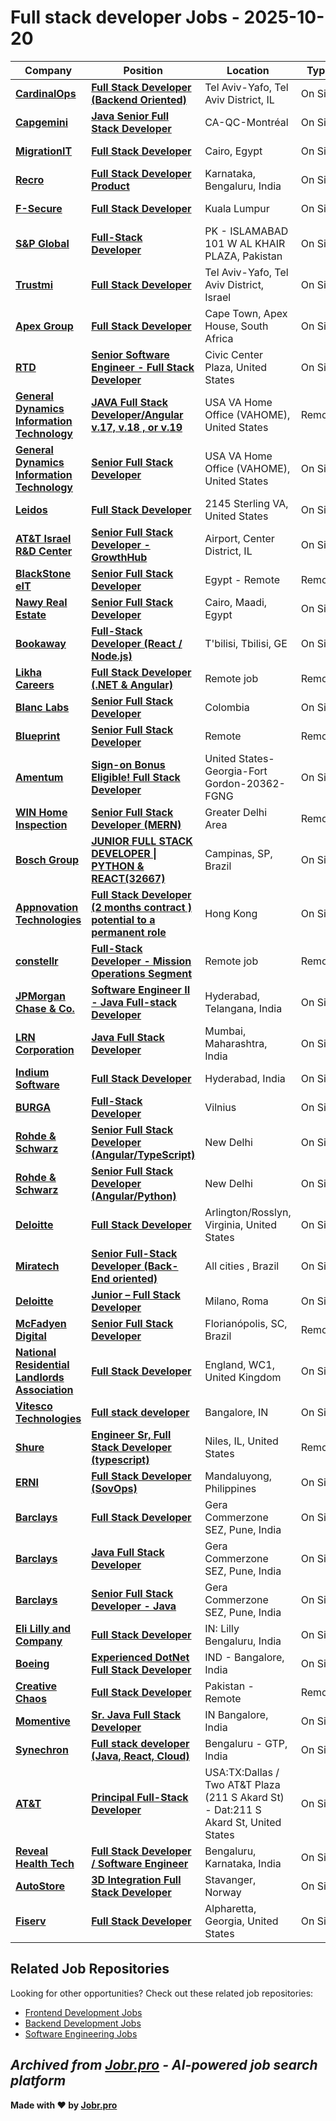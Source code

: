 # Full stack developer Jobs - 2025-10-20

| Company | Position | Location | Type | Date |
| ------- | -------- | -------- | ---- | ------ |
| **[CardinalOps](https://www.cardinalops.com/)** | **[Full Stack Developer (Backend Oriented)](https://jobr.pro/job/30585706/full-stack-developer-backend-oriented?utm_source=github&utm_medium=repo&utm_campaign=github-fullstack-jobs)** | Tel Aviv-Yafo, Tel Aviv District, IL | On Site | Oct 20 |
| **[Capgemini](https://www.capgemini.com/)** | **[Java Senior Full Stack Developer](https://jobr.pro/job/30579569/java-senior-full-stack-developer?utm_source=github&utm_medium=repo&utm_campaign=github-fullstack-jobs)** | CA-QC-Montréal | On Site | Oct 20 |
| **[MigrationIT](https://www.migrationit.com/)** | **[Full Stack Developer](https://jobr.pro/job/30578646/full-stack-developer?utm_source=github&utm_medium=repo&utm_campaign=github-fullstack-jobs)** | Cairo, Egypt | On Site | Oct 20 |
| **[Recro](https://recro.io/)** | **[Full Stack Developer Product](https://jobr.pro/job/30583739/full-stack-developer-product?utm_source=github&utm_medium=repo&utm_campaign=github-fullstack-jobs)** | Karnataka, Bengaluru, India | On Site | Oct 20 |
| **[F-Secure](https://www.f-secure.com/)** | **[Full Stack Developer](https://jobr.pro/job/30590890/full-stack-developer?utm_source=github&utm_medium=repo&utm_campaign=github-fullstack-jobs)** | Kuala Lumpur | On Site | Oct 20 |
| **[S&P Global](https://www.spglobal.com/)** | **[Full-Stack Developer](https://jobr.pro/job/30572441/full-stack-developer?utm_source=github&utm_medium=repo&utm_campaign=github-fullstack-jobs)** | PK - ISLAMABAD 101 W AL KHAIR PLAZA, Pakistan | On Site | Oct 20 |
| **[Trustmi](https://trustmi.ai/)** | **[Full Stack Developer](https://jobr.pro/job/30563936/full-stack-developer?utm_source=github&utm_medium=repo&utm_campaign=github-fullstack-jobs)** | Tel Aviv-Yafo, Tel Aviv District, Israel | On Site | Oct 20 |
| **[Apex Group](https://www.apexgroup.com/)** | **[Full Stack Developer](https://jobr.pro/job/30579256/full-stack-developer?utm_source=github&utm_medium=repo&utm_campaign=github-fullstack-jobs)** | Cape Town, Apex House, South Africa | On Site | Oct 20 |
| **[RTD](https://www.rtd-denver.com/)** | **[Senior Software Engineer - Full Stack Developer](https://jobr.pro/job/30590158/senior-software-engineer-full-stack-developer?utm_source=github&utm_medium=repo&utm_campaign=github-fullstack-jobs)** | Civic Center Plaza, United States | On Site | Oct 20 |
| **[General Dynamics Information Technology](https://www.gdit.com/)** | **[JAVA Full Stack Developer/Angular v.17, v.18 , or v.19](https://jobr.pro/job/30607431/java-full-stack-developerangular-v17-v18-or-v19?utm_source=github&utm_medium=repo&utm_campaign=github-fullstack-jobs)** | USA VA Home Office (VAHOME), United States | Remote | Oct 20 |
| **[General Dynamics Information Technology](https://www.gdit.com/)** | **[Senior Full Stack Developer](https://jobr.pro/job/30607422/senior-full-stack-developer?utm_source=github&utm_medium=repo&utm_campaign=github-fullstack-jobs)** | USA VA Home Office (VAHOME), United States | On Site | Oct 20 |
| **[Leidos](https://www.leidos.com/)** | **[Full Stack Developer](https://jobr.pro/job/30606280/full-stack-developer?utm_source=github&utm_medium=repo&utm_campaign=github-fullstack-jobs)** | 2145 Sterling VA, United States | On Site | Oct 20 |
| **[AT&T Israel R&D Center](https://www.att.com/)** | **[Senior Full Stack Developer - GrowthHub](https://jobr.pro/job/30585742/senior-full-stack-developer-growthhub?utm_source=github&utm_medium=repo&utm_campaign=github-fullstack-jobs)** | Airport, Center District, IL | On Site | Oct 19 |
| **[BlackStone eIT](https://www.blackstoneeit.com/)** | **[Senior Full Stack Developer](https://jobr.pro/job/30570993/senior-full-stack-developer?utm_source=github&utm_medium=repo&utm_campaign=github-fullstack-jobs)** | Egypt - Remote | Remote | Oct 19 |
| **[Nawy Real Estate](https://www.nawy.com/)** | **[Senior Full Stack Developer](https://jobr.pro/job/30569015/senior-full-stack-developer?utm_source=github&utm_medium=repo&utm_campaign=github-fullstack-jobs)** | Cairo, Maadi, Egypt | On Site | Oct 19 |
| **[Bookaway](https://www.bookaway.com/)** | **[Full-Stack Developer (React / Node.js)](https://jobr.pro/job/30585912/full-stack-developer-react-nodejs?utm_source=github&utm_medium=repo&utm_campaign=github-fullstack-jobs)** | T'bilisi, Tbilisi, GE | On Site | Oct 19 |
| **[Likha Careers](https://likhacareers.com/)** | **[Full Stack Developer (.NET & Angular)](https://jobr.pro/job/30557769/full-stack-developer-net-angular?utm_source=github&utm_medium=repo&utm_campaign=github-fullstack-jobs)** | Remote job | Remote | Oct 19 |
| **[Blanc Labs](https://www.blanclabs.com)** | **[Senior Full Stack Developer](https://jobr.pro/job/30557467/senior-full-stack-developer?utm_source=github&utm_medium=repo&utm_campaign=github-fullstack-jobs)** | Colombia | On Site | Oct 19 |
| **[Blueprint](https://bpcs.com/)** | **[Senior Full Stack Developer](https://jobr.pro/job/30563405/senior-full-stack-developer?utm_source=github&utm_medium=repo&utm_campaign=github-fullstack-jobs)** | Remote | Remote | Oct 19 |
| **[Amentum](https://www.amentum.com/)** | **[Sign-on Bonus Eligible! Full Stack Developer](https://jobr.pro/job/30536569/sign-on-bonus-eligible-full-stack-developer?utm_source=github&utm_medium=repo&utm_campaign=github-fullstack-jobs)** | United States-Georgia-Fort Gordon-20362-FGNG | On Site | Oct 18 |
| **[WIN Home Inspection](https://wini.com/)** | **[Senior Full Stack Developer (MERN)](https://jobr.pro/job/30507147/senior-full-stack-developer-mern?utm_source=github&utm_medium=repo&utm_campaign=github-fullstack-jobs)** | Greater Delhi Area | Remote | Oct 17 |
| **[Bosch Group](https://www.bosch.com)** | **[JUNIOR FULL STACK DEVELOPER \| PYTHON & REACT(32667)](https://jobr.pro/job/30495651/junior-full-stack-developer-python-react32667?utm_source=github&utm_medium=repo&utm_campaign=github-fullstack-jobs)** | Campinas, SP, Brazil | On Site | Oct 17 |
| **[Appnovation Technologies](https://www.appnovation.com/)** | **[Full Stack Developer (2 months contract ) potential to a permanent role](https://jobr.pro/job/30505265/full-stack-developer-2-months-contract-potential-to-a-permanent-role?utm_source=github&utm_medium=repo&utm_campaign=github-fullstack-jobs)** | Hong Kong | On Site | Oct 17 |
| **[constellr](https://constellr.com/)** | **[Full-Stack Developer - Mission Operations Segment](https://jobr.pro/job/30499955/full-stack-developer-mission-operations-segment?utm_source=github&utm_medium=repo&utm_campaign=github-fullstack-jobs)** | Remote job | Remote | Oct 17 |
| **[JPMorgan Chase & Co.](https://www.jpmorganchase.com/)** | **[Software Engineer II - Java Full-stack Developer](https://jobr.pro/job/30537898/software-engineer-ii-java-full-stack-developer?utm_source=github&utm_medium=repo&utm_campaign=github-fullstack-jobs)** | Hyderabad, Telangana, India | On Site | Oct 17 |
| **[LRN Corporation](https://lrn.com/)** | **[Java Full Stack Developer](https://jobr.pro/job/30539363/java-full-stack-developer?utm_source=github&utm_medium=repo&utm_campaign=github-fullstack-jobs)** | Mumbai, Maharashtra, India | On Site | Oct 17 |
| **[Indium Software](https://www.indiumsoftware.com/)** | **[Full Stack Developer](https://jobr.pro/job/30462428/full-stack-developer?utm_source=github&utm_medium=repo&utm_campaign=github-fullstack-jobs)** | Hyderabad, India | On Site | Oct 17 |
| **[BURGA](https://eu.burga.com/)** | **[Full-Stack Developer](https://jobr.pro/job/30504222/full-stack-developer?utm_source=github&utm_medium=repo&utm_campaign=github-fullstack-jobs)** | Vilnius | On Site | Oct 17 |
| **[Rohde & Schwarz](https://www.rohde-schwarz.com/)** | **[Senior Full Stack Developer (Angular/TypeScript)](https://jobr.pro/job/30458452/senior-full-stack-developer-angulartypescript?utm_source=github&utm_medium=repo&utm_campaign=github-fullstack-jobs)** | New Delhi | On Site | Oct 17 |
| **[Rohde & Schwarz](https://www.rohde-schwarz.com/)** | **[Senior Full Stack Developer (Angular/Python)](https://jobr.pro/job/30458445/senior-full-stack-developer-angularpython?utm_source=github&utm_medium=repo&utm_campaign=github-fullstack-jobs)** | New Delhi | On Site | Oct 17 |
| **[Deloitte](https://www.deloitte.com/)** | **[Full Stack Developer](https://jobr.pro/job/30455986/full-stack-developer?utm_source=github&utm_medium=repo&utm_campaign=github-fullstack-jobs)** | Arlington/Rosslyn, Virginia, United States | On Site | Oct 17 |
| **[Miratech](https://miratechgroup.com/)** | **[Senior Full-Stack Developer (Back-End oriented)](https://jobr.pro/job/30514795/senior-full-stack-developer-back-end-oriented?utm_source=github&utm_medium=repo&utm_campaign=github-fullstack-jobs)** | All cities , Brazil | On Site | Oct 17 |
| **[Deloitte](https://www.deloitte.com/)** | **[Junior – Full Stack Developer](https://jobr.pro/job/30455813/junior-full-stack-developer?utm_source=github&utm_medium=repo&utm_campaign=github-fullstack-jobs)** | Milano, Roma | On Site | Oct 17 |
| **[McFadyen Digital](https://mcfadyen.com)** | **[Senior Full Stack Developer](https://jobr.pro/job/30509182/senior-full-stack-developer?utm_source=github&utm_medium=repo&utm_campaign=github-fullstack-jobs)** | Florianópolis, SC, Brazil | Remote | Oct 17 |
| **[National Residential Landlords Association](https://www.nrla.org.uk/)** | **[Full Stack Developer](https://jobr.pro/job/30470719/full-stack-developer?utm_source=github&utm_medium=repo&utm_campaign=github-fullstack-jobs)** | England, WC1, United Kingdom | On Site | Oct 17 |
| **[Vitesco Technologies](https://www.vitesco-technologies.com)** | **[Full stack developer](https://jobr.pro/job/30441250/full-stack-developer?utm_source=github&utm_medium=repo&utm_campaign=github-fullstack-jobs)** | Bangalore, IN | On Site | Oct 17 |
| **[Shure](https://www.shure.com/)** | **[Engineer Sr, Full Stack Developer (typescript)](https://jobr.pro/job/30513496/engineer-sr-full-stack-developer-typescript?utm_source=github&utm_medium=repo&utm_campaign=github-fullstack-jobs)** | Niles, IL, United States | Remote | Oct 17 |
| **[ERNI](https://www.betterask.erni/)** | **[Full Stack Developer (SovOps)](https://jobr.pro/job/30449884/full-stack-developer-sovops?utm_source=github&utm_medium=repo&utm_campaign=github-fullstack-jobs)** | Mandaluyong, Philippines | On Site | Oct 17 |
| **[Barclays](https://home.barclays/)** | **[Full Stack Developer](https://jobr.pro/job/30471419/full-stack-developer?utm_source=github&utm_medium=repo&utm_campaign=github-fullstack-jobs)** | Gera Commerzone SEZ, Pune, India | On Site | Oct 17 |
| **[Barclays](https://home.barclays/)** | **[Java Full Stack Developer](https://jobr.pro/job/30471396/java-full-stack-developer?utm_source=github&utm_medium=repo&utm_campaign=github-fullstack-jobs)** | Gera Commerzone SEZ, Pune, India | On Site | Oct 17 |
| **[Barclays](https://home.barclays/)** | **[Senior Full Stack Developer - Java](https://jobr.pro/job/30471386/senior-full-stack-developer-java?utm_source=github&utm_medium=repo&utm_campaign=github-fullstack-jobs)** | Gera Commerzone SEZ, Pune, India | On Site | Oct 17 |
| **[Eli Lilly and Company](https://www.lilly.com/)** | **[Full Stack Developer](https://jobr.pro/job/30472379/full-stack-developer?utm_source=github&utm_medium=repo&utm_campaign=github-fullstack-jobs)** | IN: Lilly Bengaluru, India | On Site | Oct 17 |
| **[Boeing](https://www.boeing.com/)** | **[Experienced DotNet Full Stack Developer](https://jobr.pro/job/30454991/experienced-dotnet-full-stack-developer?utm_source=github&utm_medium=repo&utm_campaign=github-fullstack-jobs)** | IND - Bangalore, India | On Site | Oct 17 |
| **[Creative Chaos](https://creativechaos.co/)** | **[Full Stack Developer](https://jobr.pro/job/30438872/full-stack-developer?utm_source=github&utm_medium=repo&utm_campaign=github-fullstack-jobs)** | Pakistan - Remote | Remote | Oct 17 |
| **[Momentive](https://www.momentive.com/)** | **[Sr. Java Full Stack Developer](https://jobr.pro/job/30479908/sr-java-full-stack-developer?utm_source=github&utm_medium=repo&utm_campaign=github-fullstack-jobs)** | IN Bangalore, India | On Site | Oct 17 |
| **[Synechron](https://www.synechron.com/)** | **[Full stack developer (Java, React, Cloud)](https://jobr.pro/job/30477240/full-stack-developer-java-react-cloud?utm_source=github&utm_medium=repo&utm_campaign=github-fullstack-jobs)** | Bengaluru - GTP, India | On Site | Oct 17 |
| **[AT&T](https://www.att.com/)** | **[Principal Full-Stack Developer](https://jobr.pro/job/30468733/principal-full-stack-developer?utm_source=github&utm_medium=repo&utm_campaign=github-fullstack-jobs)** | USA:TX:Dallas / Two AT&T Plaza (211 S Akard St) - Dat:211 S Akard St, United States | On Site | Oct 17 |
| **[Reveal Health Tech](https://revealhealthtech.com/)** | **[Full Stack Developer / Software Engineer](https://jobr.pro/job/30450535/full-stack-developer-software-engineer?utm_source=github&utm_medium=repo&utm_campaign=github-fullstack-jobs)** | Bengaluru, Karnataka, India | On Site | Oct 17 |
| **[AutoStore](https://www.autostoresystem.com/)** | **[3D Integration Full Stack Developer](https://jobr.pro/job/30484464/3d-integration-full-stack-developer?utm_source=github&utm_medium=repo&utm_campaign=github-fullstack-jobs)** | Stavanger, Norway | On Site | Oct 17 |
| **[Fiserv](https://www.fiserv.com/)** | **[Full Stack Developer](https://jobr.pro/job/30478369/full-stack-developer?utm_source=github&utm_medium=repo&utm_campaign=github-fullstack-jobs)** | Alpharetta, Georgia, United States | On Site | Oct 17 |

## Related Job Repositories

Looking for other opportunities? Check out these related job repositories:

- [Frontend Development Jobs](https://github.com/jobs-jobr-pro/Frontend-Development-Jobs)
- [Backend Development Jobs](https://github.com/jobs-jobr-pro/Backend-Development-Jobs)
- [Software Engineering Jobs](https://github.com/jobs-jobr-pro/Software-Engineering-Jobs)



*Archived from [Jobr.pro](https://jobr.pro?utm_source=github&utm_medium=repo&utm_campaign=github-fullstack-jobs) - AI-powered job search platform*
---

**Made with ❤️ by [Jobr.pro](https://jobr.pro?utm_source=github&utm_medium=repo&utm_campaign=github-fullstack-jobs)**